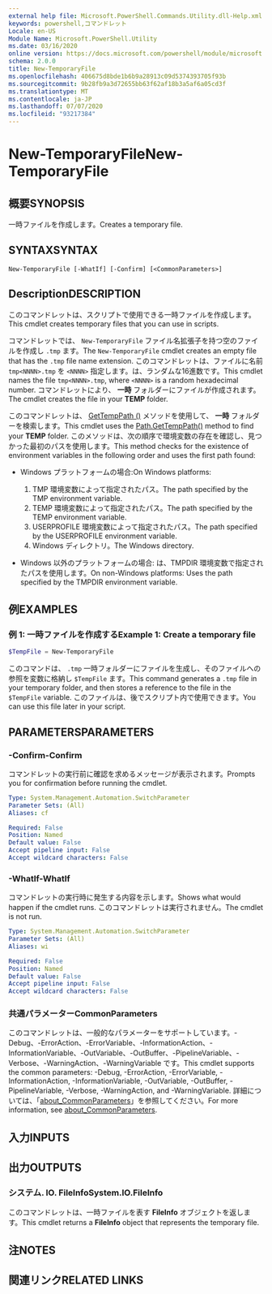 ```yaml
---
external help file: Microsoft.PowerShell.Commands.Utility.dll-Help.xml
keywords: powershell,コマンドレット
Locale: en-US
Module Name: Microsoft.PowerShell.Utility
ms.date: 03/16/2020
online version: https://docs.microsoft.com/powershell/module/microsoft.powershell.utility/new-temporaryfile?view=powershell-7.1&WT.mc_id=ps-gethelp
schema: 2.0.0
title: New-TemporaryFile
ms.openlocfilehash: 406675d8bde1b6b9a28913c09d5374393705f93b
ms.sourcegitcommit: 9b28fb9a3d72655bb63f62af18b3a5af6a05cd3f
ms.translationtype: MT
ms.contentlocale: ja-JP
ms.lasthandoff: 07/07/2020
ms.locfileid: "93217384"
---
```

# <span data-ttu-id="1fd3d-103">New-TemporaryFile</span><span class="sxs-lookup"><span data-stu-id="1fd3d-103">New-TemporaryFile</span></span>

## <span data-ttu-id="1fd3d-104">概要</span><span class="sxs-lookup"><span data-stu-id="1fd3d-104">SYNOPSIS</span></span>
<span data-ttu-id="1fd3d-105">一時ファイルを作成します。</span><span class="sxs-lookup"><span data-stu-id="1fd3d-105">Creates a temporary file.</span></span>

## <span data-ttu-id="1fd3d-106">SYNTAX</span><span class="sxs-lookup"><span data-stu-id="1fd3d-106">SYNTAX</span></span>

```
New-TemporaryFile [-WhatIf] [-Confirm] [<CommonParameters>]
```

## <span data-ttu-id="1fd3d-107">Description</span><span class="sxs-lookup"><span data-stu-id="1fd3d-107">DESCRIPTION</span></span>

<span data-ttu-id="1fd3d-108">このコマンドレットは、スクリプトで使用できる一時ファイルを作成します。</span><span class="sxs-lookup"><span data-stu-id="1fd3d-108">This cmdlet creates temporary files that you can use in scripts.</span></span>

<span data-ttu-id="1fd3d-109">コマンドレットでは、 `New-TemporaryFile` ファイル名拡張子を持つ空のファイルを作成し `.tmp` ます。</span><span class="sxs-lookup"><span data-stu-id="1fd3d-109">The `New-TemporaryFile` cmdlet creates an empty file that has the `.tmp` file name extension.</span></span>
<span data-ttu-id="1fd3d-110">このコマンドレットは、ファイルに名前 `tmp<NNNN>.tmp` を `<NNNN>` 指定します。は、ランダムな16進数です。</span><span class="sxs-lookup"><span data-stu-id="1fd3d-110">This cmdlet names the file `tmp<NNNN>.tmp`, where `<NNNN>` is a random hexadecimal number.</span></span>
<span data-ttu-id="1fd3d-111">コマンドレットにより、 **一時** フォルダーにファイルが作成されます。</span><span class="sxs-lookup"><span data-stu-id="1fd3d-111">The cmdlet creates the file in your **TEMP** folder.</span></span>

<span data-ttu-id="1fd3d-112">このコマンドレットは、 [GetTempPath ()](/dotnet/api/system.io.path.gettemppath) メソッドを使用して、 **一時** フォルダーを検索します。</span><span class="sxs-lookup"><span data-stu-id="1fd3d-112">This cmdlet uses the [Path.GetTempPath()](/dotnet/api/system.io.path.gettemppath) method to find your **TEMP** folder.</span></span> <span data-ttu-id="1fd3d-113">このメソッドは、次の順序で環境変数の存在を確認し、見つかった最初のパスを使用します。</span><span class="sxs-lookup"><span data-stu-id="1fd3d-113">This method checks for the existence of environment variables in the following order and uses the first path found:</span></span>

- <span data-ttu-id="1fd3d-114">Windows プラットフォームの場合:</span><span class="sxs-lookup"><span data-stu-id="1fd3d-114">On Windows platforms:</span></span>

  1. <span data-ttu-id="1fd3d-115">TMP 環境変数によって指定されたパス。</span><span class="sxs-lookup"><span data-stu-id="1fd3d-115">The path specified by the TMP environment variable.</span></span>
  1. <span data-ttu-id="1fd3d-116">TEMP 環境変数によって指定されたパス。</span><span class="sxs-lookup"><span data-stu-id="1fd3d-116">The path specified by the TEMP environment variable.</span></span>
  1. <span data-ttu-id="1fd3d-117">USERPROFILE 環境変数によって指定されたパス。</span><span class="sxs-lookup"><span data-stu-id="1fd3d-117">The path specified by the USERPROFILE environment variable.</span></span>
  1. <span data-ttu-id="1fd3d-118">Windows ディレクトリ。</span><span class="sxs-lookup"><span data-stu-id="1fd3d-118">The Windows directory.</span></span>

- <span data-ttu-id="1fd3d-119">Windows 以外のプラットフォームの場合: は、TMPDIR 環境変数で指定されたパスを使用します。</span><span class="sxs-lookup"><span data-stu-id="1fd3d-119">On non-Windows platforms: Uses the path specified by the TMPDIR environment variable.</span></span>

## <span data-ttu-id="1fd3d-120">例</span><span class="sxs-lookup"><span data-stu-id="1fd3d-120">EXAMPLES</span></span>

### <span data-ttu-id="1fd3d-121">例 1: 一時ファイルを作成する</span><span class="sxs-lookup"><span data-stu-id="1fd3d-121">Example 1: Create a temporary file</span></span>

```powershell
$TempFile = New-TemporaryFile
```

<span data-ttu-id="1fd3d-122">このコマンドは、 `.tmp` 一時フォルダーにファイルを生成し、そのファイルへの参照を変数に格納し `$TempFile` ます。</span><span class="sxs-lookup"><span data-stu-id="1fd3d-122">This command generates a `.tmp` file in your temporary folder, and then stores a reference to the file in the `$TempFile` variable.</span></span> <span data-ttu-id="1fd3d-123">このファイルは、後でスクリプト内で使用できます。</span><span class="sxs-lookup"><span data-stu-id="1fd3d-123">You can use this file later in your script.</span></span>

## <span data-ttu-id="1fd3d-124">PARAMETERS</span><span class="sxs-lookup"><span data-stu-id="1fd3d-124">PARAMETERS</span></span>

### <span data-ttu-id="1fd3d-125">-Confirm</span><span class="sxs-lookup"><span data-stu-id="1fd3d-125">-Confirm</span></span>

<span data-ttu-id="1fd3d-126">コマンドレットの実行前に確認を求めるメッセージが表示されます。</span><span class="sxs-lookup"><span data-stu-id="1fd3d-126">Prompts you for confirmation before running the cmdlet.</span></span>

```yaml
Type: System.Management.Automation.SwitchParameter
Parameter Sets: (All)
Aliases: cf

Required: False
Position: Named
Default value: False
Accept pipeline input: False
Accept wildcard characters: False
```

### <span data-ttu-id="1fd3d-127">-WhatIf</span><span class="sxs-lookup"><span data-stu-id="1fd3d-127">-WhatIf</span></span>

<span data-ttu-id="1fd3d-128">コマンドレットの実行時に発生する内容を示します。</span><span class="sxs-lookup"><span data-stu-id="1fd3d-128">Shows what would happen if the cmdlet runs.</span></span>
<span data-ttu-id="1fd3d-129">このコマンドレットは実行されません。</span><span class="sxs-lookup"><span data-stu-id="1fd3d-129">The cmdlet is not run.</span></span>

```yaml
Type: System.Management.Automation.SwitchParameter
Parameter Sets: (All)
Aliases: wi

Required: False
Position: Named
Default value: False
Accept pipeline input: False
Accept wildcard characters: False
```

### <span data-ttu-id="1fd3d-130">共通パラメーター</span><span class="sxs-lookup"><span data-stu-id="1fd3d-130">CommonParameters</span></span>

<span data-ttu-id="1fd3d-131">このコマンドレットは、一般的なパラメーターをサポートしています。-Debug、-ErrorAction、-ErrorVariable、-InformationAction、-InformationVariable、-OutVariable、-OutBuffer、-PipelineVariable、-Verbose、-WarningAction、-WarningVariable です。</span><span class="sxs-lookup"><span data-stu-id="1fd3d-131">This cmdlet supports the common parameters: -Debug, -ErrorAction, -ErrorVariable, -InformationAction, -InformationVariable, -OutVariable, -OutBuffer, -PipelineVariable, -Verbose, -WarningAction, and -WarningVariable.</span></span> <span data-ttu-id="1fd3d-132">詳細については、「[about_CommonParameters](../Microsoft.PowerShell.Core/About/about_CommonParameters.md)」を参照してください。</span><span class="sxs-lookup"><span data-stu-id="1fd3d-132">For more information, see [about_CommonParameters](../Microsoft.PowerShell.Core/About/about_CommonParameters.md).</span></span>

## <span data-ttu-id="1fd3d-133">入力</span><span class="sxs-lookup"><span data-stu-id="1fd3d-133">INPUTS</span></span>

## <span data-ttu-id="1fd3d-134">出力</span><span class="sxs-lookup"><span data-stu-id="1fd3d-134">OUTPUTS</span></span>

### <span data-ttu-id="1fd3d-135">システム. IO. FileInfo</span><span class="sxs-lookup"><span data-stu-id="1fd3d-135">System.IO.FileInfo</span></span>

<span data-ttu-id="1fd3d-136">このコマンドレットは、一時ファイルを表す **FileInfo** オブジェクトを返します。</span><span class="sxs-lookup"><span data-stu-id="1fd3d-136">This cmdlet returns a **FileInfo** object that represents the temporary file.</span></span>

## <span data-ttu-id="1fd3d-137">注</span><span class="sxs-lookup"><span data-stu-id="1fd3d-137">NOTES</span></span>

## <span data-ttu-id="1fd3d-138">関連リンク</span><span class="sxs-lookup"><span data-stu-id="1fd3d-138">RELATED LINKS</span></span>

